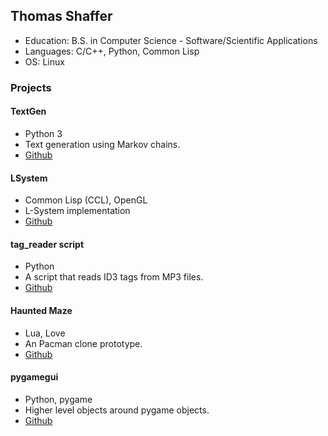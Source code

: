 ## Thomas Shaffer

* Education: B.S. in Computer Science - Software/Scientific Applications
* Languages: C/C++, Python, Common Lisp
* OS: Linux

### Projects

#### TextGen

* Python 3
* Text generation using Markov chains.
* [Github](https://github.com/tjshaffer21/TextGen)

#### LSystem

* Common Lisp (CCL), OpenGL
* L-System implementation 
* [Github](https://github.com/tjshaffer21/LSystem)

#### tag_reader script

* Python
* A script that reads ID3 tags from MP3 files.
* [Github](https://github.com/tjshaffer21/Scripts/blob/master/tag_reader.py)

#### Haunted Maze

* Lua, Love
* An Pacman clone prototype.
* [Github](https://github.com/tjshaffer21/HauntedMaze)

#### pygamegui

* Python, pygame
* Higher level objects around pygame objects.
* [Github](https://github.com/tjshaffer21/pygamegui)
